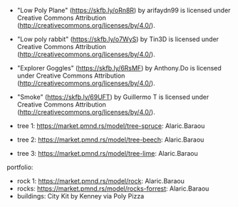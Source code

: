 - "Low Poly Plane" (https://skfb.ly/oRn8R) by arifaydn99 is licensed under Creative Commons Attribution (http://creativecommons.org/licenses/by/4.0/).

- "Low poly rabbit" (https://skfb.ly/o7WyS) by Tin3D is licensed under Creative Commons Attribution (http://creativecommons.org/licenses/by/4.0/).

- "Explorer Goggles" (https://skfb.ly/6RsMF) by Anthony.Do is licensed under Creative Commons Attribution (http://creativecommons.org/licenses/by/4.0/).

- "Smoke" (https://skfb.ly/69UFT) by Guillermo T is licensed under Creative Commons Attribution (http://creativecommons.org/licenses/by/4.0/).


- tree 1: https://market.pmnd.rs/model/tree-spruce: Alaric.Baraou
- tree 2: https://market.pmnd.rs/model/tree-beech: Alaric.Baraou
- tree 3: https://market.pmnd.rs/model/tree-lime: Alaric.Baraou

portfolio:
- rock 1: https://market.pmnd.rs/model/rock: Alaric.Baraou
- rocks: https://market.pmnd.rs/model/rocks-forrest: Alaric.Baraou
- buildings: City Kit by Kenney via Poly Pizza
